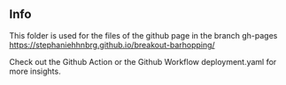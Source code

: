 ## Info

This folder is used for the files of the github page in the branch gh-pages
https://stephaniehhnbrg.github.io/breakout-barhopping/

Check out the Github Action or the Github Workflow deployment.yaml for more insights.
